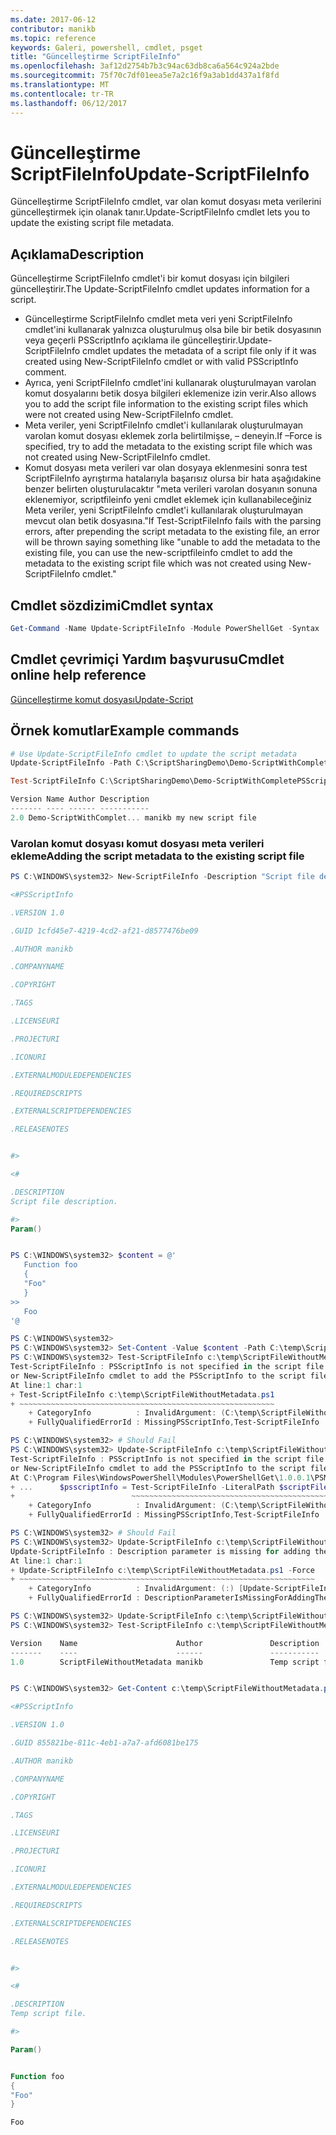 ```yaml
---
ms.date: 2017-06-12
contributor: manikb
ms.topic: reference
keywords: Galeri, powershell, cmdlet, psget
title: "Güncelleştirme ScriptFileInfo"
ms.openlocfilehash: 3af12d2754b7b3c94ac63db8ca6a564c924a2bde
ms.sourcegitcommit: 75f70c7df01eea5e7a2c16f9a3ab1dd437a1f8fd
ms.translationtype: MT
ms.contentlocale: tr-TR
ms.lasthandoff: 06/12/2017
---
```

# <a name="update-scriptfileinfo"></a><span data-ttu-id="05d09-103">Güncelleştirme ScriptFileInfo</span><span class="sxs-lookup"><span data-stu-id="05d09-103">Update-ScriptFileInfo</span></span>

<span data-ttu-id="05d09-104">Güncelleştirme ScriptFileInfo cmdlet, var olan komut dosyası meta verilerini güncelleştirmek için olanak tanır.</span><span class="sxs-lookup"><span data-stu-id="05d09-104">Update-ScriptFileInfo cmdlet lets you to update the existing script file metadata.</span></span>

## <a name="description"></a><span data-ttu-id="05d09-105">Açıklama</span><span class="sxs-lookup"><span data-stu-id="05d09-105">Description</span></span>

<span data-ttu-id="05d09-106">Güncelleştirme ScriptFileInfo cmdlet'i bir komut dosyası için bilgileri güncelleştirir.</span><span class="sxs-lookup"><span data-stu-id="05d09-106">The Update-ScriptFileInfo cmdlet updates information for a script.</span></span>
- <span data-ttu-id="05d09-107">Güncelleştirme ScriptFileInfo cmdlet meta veri yeni ScriptFileInfo cmdlet'ini kullanarak yalnızca oluşturulmuş olsa bile bir betik dosyasının veya geçerli PSScriptInfo açıklama ile güncelleştirir.</span><span class="sxs-lookup"><span data-stu-id="05d09-107">Update-ScriptFileInfo cmdlet updates the metadata of a script file only if it was created using New-ScriptFileInfo cmdlet or with valid PSScriptInfo comment.</span></span>
- <span data-ttu-id="05d09-108">Ayrıca, yeni ScriptFileInfo cmdlet'ini kullanarak oluşturulmayan varolan komut dosyalarını betik dosya bilgileri eklemenize izin verir.</span><span class="sxs-lookup"><span data-stu-id="05d09-108">Also allows you to add the script file information to the existing script files which were not created using New-ScriptFileInfo cmdlet.</span></span>
- <span data-ttu-id="05d09-109">Meta veriler, yeni ScriptFileInfo cmdlet'i kullanılarak oluşturulmayan varolan komut dosyası eklemek zorla belirtilmişse, – deneyin.</span><span class="sxs-lookup"><span data-stu-id="05d09-109">If –Force is specified, try to add the metadata to the existing script file which was not created using New-ScriptFileInfo cmdlet.</span></span>
- <span data-ttu-id="05d09-110">Komut dosyası meta verileri var olan dosyaya eklenmesini sonra test ScriptFileInfo ayrıştırma hatalarıyla başarısız olursa bir hata aşağıdakine benzer belirten oluşturulacaktır "meta verileri varolan dosyanın sonuna eklenemiyor, scriptfileinfo yeni cmdlet eklemek için kullanabileceğiniz Meta veriler, yeni ScriptFileInfo cmdlet'i kullanılarak oluşturulmayan mevcut olan betik dosyasına."</span><span class="sxs-lookup"><span data-stu-id="05d09-110">If Test-ScriptFileInfo fails with the parsing errors, after prepending the script metadata to the existing file, an error will be thrown saying something like "unable to add the metadata to the existing file, you can use the new-scriptfileinfo cmdlet to add the metadata to the existing script file which was not created using New-ScriptFileInfo cmdlet."</span></span>

## <a name="cmdlet-syntax"></a><span data-ttu-id="05d09-111">Cmdlet sözdizimi</span><span class="sxs-lookup"><span data-stu-id="05d09-111">Cmdlet syntax</span></span>

```powershell
Get-Command -Name Update-ScriptFileInfo -Module PowerShellGet -Syntax
```
## <a name="cmdlet-online-help-reference"></a><span data-ttu-id="05d09-112">Cmdlet çevrimiçi Yardım başvurusu</span><span class="sxs-lookup"><span data-stu-id="05d09-112">Cmdlet online help reference</span></span>

[<span data-ttu-id="05d09-113">Güncelleştirme komut dosyası</span><span class="sxs-lookup"><span data-stu-id="05d09-113">Update-Script</span></span>](http://go.microsoft.com/fwlink/?LinkId=619793)

## <a name="example-commands"></a><span data-ttu-id="05d09-114">Örnek komutlar</span><span class="sxs-lookup"><span data-stu-id="05d09-114">Example commands</span></span>

```powershell
# Use Update-ScriptFileInfo cmdlet to update the script metadata
Update-ScriptFileInfo -Path C:\ScriptSharingDemo\Demo-ScriptWithCompletePSScriptInfo.ps1 -Version 2.0

Test-ScriptFileInfo C:\ScriptSharingDemo\Demo-ScriptWithCompletePSScriptInfo.ps1

Version Name Author Description
------- ---- ------ -----------
2.0 Demo-ScriptWithComplet... manikb my new script file
```


### <a name="adding-the-script-metadata-to-the-existing-script-file"></a><span data-ttu-id="05d09-115">Varolan komut dosyası komut dosyası meta verileri ekleme</span><span class="sxs-lookup"><span data-stu-id="05d09-115">Adding the script metadata to the existing script file</span></span>

```powershell
PS C:\WINDOWS\system32> New-ScriptFileInfo -Description "Script file description." -PassThru

<#PSScriptInfo

.VERSION 1.0

.GUID 1cfd45e7-4219-4cd2-af21-d8577476be09

.AUTHOR manikb

.COMPANYNAME

.COPYRIGHT

.TAGS

.LICENSEURI

.PROJECTURI

.ICONURI

.EXTERNALMODULEDEPENDENCIES

.REQUIREDSCRIPTS

.EXTERNALSCRIPTDEPENDENCIES

.RELEASENOTES


#>

<#

.DESCRIPTION
Script file description.

#>
Param()


PS C:\WINDOWS\system32> $content = @'
   Function foo
   {
   "Foo"
   }
>>
   Foo
'@

PS C:\WINDOWS\system32>
PS C:\WINDOWS\system32> Set-Content -Value $content -Path C:\temp\ScriptFileWithoutMetadata.ps1 -Force
PS C:\WINDOWS\system32> Test-ScriptFileInfo c:\temp\ScriptFileWithoutMetadata.ps1
Test-ScriptFileInfo : PSScriptInfo is not specified in the script file 'C:\temp\ScriptFileWithoutMetadata.ps1', use the Update-ScriptFileInfo with -Force 
or New-ScriptFileInfo cmdlet to add the PSScriptInfo to the script file.
At line:1 char:1
+ Test-ScriptFileInfo c:\temp\ScriptFileWithoutMetadata.ps1
+ ~~~~~~~~~~~~~~~~~~~~~~~~~~~~~~~~~~~~~~~~~~~~~~~~~~~~~~~~~
    + CategoryInfo          : InvalidArgument: (C:\temp\ScriptFileWithoutMetadata.ps1:String) [Test-ScriptFileInfo], ArgumentException
    + FullyQualifiedErrorId : MissingPSScriptInfo,Test-ScriptFileInfo

PS C:\WINDOWS\system32> # Should Fail
PS C:\WINDOWS\system32> Update-ScriptFileInfo c:\temp\ScriptFileWithoutMetadata.ps1
Test-ScriptFileInfo : PSScriptInfo is not specified in the script file 'C:\temp\ScriptFileWithoutMetadata.ps1', use the Update-ScriptFileInfo with -Force 
or New-ScriptFileInfo cmdlet to add the PSScriptInfo to the script file.
At C:\Program Files\WindowsPowerShell\Modules\PowerShellGet\1.0.0.1\PSModule.psm1:4704 char:29
+ ...      $psscriptInfo = Test-ScriptFileInfo -LiteralPath $scriptFilePath
+                          ~~~~~~~~~~~~~~~~~~~~~~~~~~~~~~~~~~~~~~~~~~~~~~~~
    + CategoryInfo          : InvalidArgument: (C:\temp\ScriptFileWithoutMetadata.ps1:String) [Test-ScriptFileInfo], ArgumentException
    + FullyQualifiedErrorId : MissingPSScriptInfo,Test-ScriptFileInfo

PS C:\WINDOWS\system32> # Should Fail
PS C:\WINDOWS\system32> Update-ScriptFileInfo c:\temp\ScriptFileWithoutMetadata.ps1 -Force
Update-ScriptFileInfo : Description parameter is missing for adding the metadata to script file. Try again after specifying the description.
At line:1 char:1
+ Update-ScriptFileInfo c:\temp\ScriptFileWithoutMetadata.ps1 -Force
+ ~~~~~~~~~~~~~~~~~~~~~~~~~~~~~~~~~~~~~~~~~~~~~~~~~~~~~~~~~~~~~~~~~~
    + CategoryInfo          : InvalidArgument: (:) [Update-ScriptFileInfo], ArgumentException
    + FullyQualifiedErrorId : DescriptionParameterIsMissingForAddingTheScriptFileInfo,Update-ScriptFileInfo

PS C:\WINDOWS\system32> Update-ScriptFileInfo c:\temp\ScriptFileWithoutMetadata.ps1 -Force -Description "Temp script file."
PS C:\WINDOWS\system32> Test-ScriptFileInfo c:\temp\ScriptFileWithoutMetadata.ps1

Version    Name                      Author               Description
-------    ----                      ------               -----------
1.0        ScriptFileWithoutMetadata manikb               Temp script file.


PS C:\WINDOWS\system32> Get-Content c:\temp\ScriptFileWithoutMetadata.ps1

<#PSScriptInfo

.VERSION 1.0

.GUID 855821be-811c-4eb1-a7a7-afd6081be175

.AUTHOR manikb

.COMPANYNAME

.COPYRIGHT

.TAGS

.LICENSEURI

.PROJECTURI

.ICONURI

.EXTERNALMODULEDEPENDENCIES

.REQUIREDSCRIPTS

.EXTERNALSCRIPTDEPENDENCIES

.RELEASENOTES


#>

<#

.DESCRIPTION
Temp script file.

#>

Param()


Function foo
{
"Foo"
}

Foo

```

